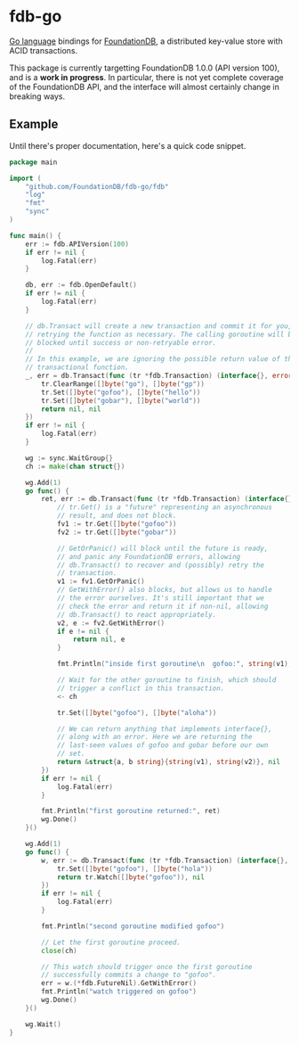 fdb-go
======

[Go language](http://golang.org) bindings for [FoundationDB](https://foundationdb.com), a distributed key-value store with ACID transactions.

This package is currently targetting FoundationDB 1.0.0 (API version 100), and is a **work in progress**. In particular, there is not yet complete coverage of the FoundationDB API, and the interface will almost certainly change in breaking ways.

Example
-------

Until there's proper documentation, here's a quick code snippet.

```go
package main

import (
	"github.com/FoundationDB/fdb-go/fdb"
	"log"
	"fmt"
	"sync"
)

func main() {
	err := fdb.APIVersion(100)
	if err != nil {
		log.Fatal(err)
	}

	db, err := fdb.OpenDefault()
	if err != nil {
		log.Fatal(err)
	}

	// db.Transact will create a new transaction and commit it for you,
	// retrying the function as necessary. The calling goroutine will be
	// blocked until success or non-retryable error.
	//
	// In this example, we are ignoring the possible return value of the
	// transactional function.
	_, err = db.Transact(func (tr *fdb.Transaction) (interface{}, error) {
		tr.ClearRange([]byte("go"), []byte("gp"))
		tr.Set([]byte("gofoo"), []byte("hello"))
		tr.Set([]byte("gobar"), []byte("world"))
		return nil, nil
	})
	if err != nil {
		log.Fatal(err)
	}

	wg := sync.WaitGroup{}
	ch := make(chan struct{})

	wg.Add(1)
	go func() {
		ret, err := db.Transact(func (tr *fdb.Transaction) (interface{}, error) {
			// tr.Get() is a "future" representing an asynchronous
			// result, and does not block.
			fv1 := tr.Get([]byte("gofoo"))
			fv2 := tr.Get([]byte("gobar"))

			// GetOrPanic() will block until the future is ready,
			// and panic any FoundationDB errors, allowing
			// db.Transact() to recover and (possibly) retry the
			// transaction.
			v1 := fv1.GetOrPanic()
			// GetWithError() also blocks, but allows us to handle
			// the error ourselves. It's still important that we
			// check the error and return it if non-nil, allowing
			// db.Transact() to react appropriately.
			v2, e := fv2.GetWithError()
			if e != nil {
				return nil, e
			}

			fmt.Println("inside first goroutine\n  gofoo:", string(v1), "\n  gobar:", string(v2))

			// Wait for the other goroutine to finish, which should
			// trigger a conflict in this transaction.
			<- ch

			tr.Set([]byte("gofoo"), []byte("aloha"))

			// We can return anything that implements interface{},
			// along with an error. Here we are returning the
			// last-seen values of gofoo and gobar before our own
			// set.
			return &struct{a, b string}{string(v1), string(v2)}, nil
		})
		if err != nil {
			log.Fatal(err)
		}

		fmt.Println("first goroutine returned:", ret)
		wg.Done()
	}()

	wg.Add(1)
	go func() {
		w, err := db.Transact(func (tr *fdb.Transaction) (interface{}, error) {
			tr.Set([]byte("gofoo"), []byte("hola"))
			return tr.Watch([]byte("gofoo")), nil
		})
		if err != nil {
			log.Fatal(err)
		}

		fmt.Println("second goroutine modified gofoo")

		// Let the first goroutine proceed.
		close(ch)

		// This watch should trigger once the first goroutine
		// successfully commits a change to "gofoo".
		err = w.(*fdb.FutureNil).GetWithError()
		fmt.Println("watch triggered on gofoo")
		wg.Done()
	}()

	wg.Wait()
}
```
